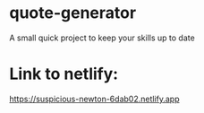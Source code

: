 # quote-generator
A small quick project to keep your skills up to date

# Link to netlify:
https://suspicious-newton-6dab02.netlify.app

